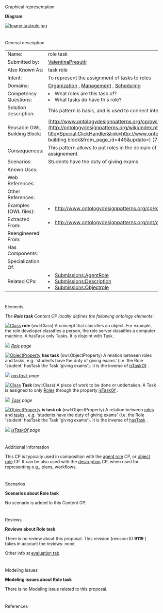 # 

 Graphical representation



__Diagram__ 





[![Image:taskrole.jpg](../images/0/0c/Taskrole.jpg)](../Image/Taskrole.jpg "Image:taskrole.jpg")





# 

 General description




|  |  |
| --- | --- |
|  Name:  |  role task  |
|  Submitted by:  | [ValentinaPresutti](../User/ValentinaPresutti "User:ValentinaPresutti")  |
|  Also Known As:  |  task role  |
|  Intent:  |  To represent the assignment of tasks to roles  |
|  Domains:  | [Organization](../Community/Organization "Community:Organization")  , [Management](../Community/Management "Community:Management")  , [Scheduling](../Community/Scheduling "Community:Scheduling")  |
|  Competency Questions:  | <li>       What roles are this task of?      </li><li>       What tasks do have this role?      </li> |
|  Solution description:  |  This pattern is basic, and is used to connect intensional descriptions of actions (tasks) and objects (roles).  |
|  Reusable OWL Building Block:  | [http://www.ontologydesignpatterns.org/cp/owl/taskrole.owl](http://ontologydesignpatterns.org/wiki/index.php?title=Special:ClickHandler&link=http://www.ontologydesignpatterns.org/cp/owl/taskrole.owl&message=OWL building block&from_page_id=445&update=)  (730)  |
|  Consequences:  |  This pattern allows to put roles in the domain of discourse. It does not allow to model time indexed task assignement.  |
|  Scenarios:  |  Students have the duty of giving exams  |
|  Known Uses:  |  |
|  Web References:  |  |
|  Other References:  |  |
|  Examples (OWL files):  | <li><a class="external free" href="http://www.ontologydesignpatterns.org/cp/examples/taskrole/ex1.owl" rel="nofollow" title="http://www.ontologydesignpatterns.org/cp/examples/taskrole/ex1.owl">        http://www.ontologydesignpatterns.org/cp/examples/taskrole/ex1.owl       </a></li> |
|  Extracted From:  | <li><a class="external free" href="http://www.ontologydesignpatterns.org/ont/dul/DUL.owl" rel="nofollow" title="http://www.ontologydesignpatterns.org/ont/dul/DUL.owl">        http://www.ontologydesignpatterns.org/ont/dul/DUL.owl       </a></li> |
|  Reengineered From:  |  |
|  Has Components:  |  |
|  Specialization Of:  |  |
|  Related CPs:  | <li><a href="../Submissions/AgentRole" title="Submissions:AgentRole">        Submissions:AgentRole       </a></li><li><a href="../Submissions/Description" title="Submissions:Description">        Submissions:Description       </a></li><li><a href="../Submissions/Objectrole" title="Submissions:Objectrole">        Submissions:Objectrole       </a></li> |



  





# 

 Elements



_The
 __Role task__ 
 Content OP locally defines the following ontology elements:_ 






[![Class](../../images/thumb/2/27/Class.gif/20px-Class.gif)](../Image/Class.gif "Class")
__role__ 
 (owl:Class) A concept that classifies an object. For example, the role developer classifies a person, the role server classifies a computer machine. A hasTask only Tasks. It is disjoint with Task.
 



[![](../../../../images/thumb/8/87/ArrowRight.gif/11px-ArrowRight.gif)](../Image/ArrowRight.gif "ArrowRight.gif")
_[Role](../Submissions/Role_task/Role "Submissions:Role task/Role") 
 page_ 




[![ObjectProperty](../../images/thumb/c/c3/ObjectProperty.gif/20px-ObjectProperty.gif)](../Image/ObjectProperty.gif "ObjectProperty")
__has task__ 
 (owl:ObjectProperty) A relation between roles and tasks, e.g. 'students have the duty of giving exams' (i.e. the Role 'student' hasTask the Task 'giving exams'). It is the inverse of
 [isTaskOf](../Submissions/Role_task/isTaskOf "Submissions:Role task/isTaskOf") 
 .
 



[![](../../../../images/thumb/8/87/ArrowRight.gif/11px-ArrowRight.gif)](../Image/ArrowRight.gif "ArrowRight.gif")
_[hasTask](../Submissions/Role_task/hasTask "Submissions:Role task/hasTask") 
 page_ 




[![Class](../../images/thumb/2/27/Class.gif/20px-Class.gif)](../Image/Class.gif "Class")
__Task__ 
 (owl:Class) A piece of work to be done or undertaken. A Task is assigned to only
 [Roles](../Submissions/Role_task/Role "Submissions:Role task/Role") 
 through the property
 [isTaskOf](../Submissions/Role_task/isTaskOf "Submissions:Role task/isTaskOf") 
 .
 



[![](../../../../images/thumb/8/87/ArrowRight.gif/11px-ArrowRight.gif)](../Image/ArrowRight.gif "ArrowRight.gif")
_[Task](../Submissions/Role_task/Task "Submissions:Role task/Task") 
 page_ 




[![ObjectProperty](../../images/thumb/c/c3/ObjectProperty.gif/20px-ObjectProperty.gif)](../Image/ObjectProperty.gif "ObjectProperty")
__is task ok__ 
 (owl:ObjectProperty) A relation between
 [roles](../Submissions/Role_task/Role "Submissions:Role task/Role") 
 and
 [tasks](../Submissions/Role_task/Task "Submissions:Role task/Task") 
 , e.g. 'students have the duty of giving exams' (i.e. the Role 'student' hasTask the Task 'giving exams'). It is the inverse of
 [hasTask](../Submissions/Role_task/hasTask "Submissions:Role task/hasTask") 
 .
 



[![](../../../../images/thumb/8/87/ArrowRight.gif/11px-ArrowRight.gif)](../Image/ArrowRight.gif "ArrowRight.gif")
_[isTaskOf](../Submissions/Role_task/isTaskOf "Submissions:Role task/isTaskOf") 
 page_ 


# 

 Additional information



 This CP is typically used in composition with the
 [agent role](../Submissions/AgentRole "Submissions:AgentRole") 
 CP, or
 [object role](../Submissions/Objectrole "Submissions:Objectrole") 
 CP. It can be also used with the
 [description](../Submissions/Description "Submissions:Description") 
 CP, when used for representing e.g., plans, workflows.
 



# 

 Scenarios




__Scenarios about Role task__ 


 No scenario is added to this Content OP.
 




# 

 Reviews




__Reviews about Role task__ 


 There is no review about this proposal.
This revision (revision ID
 __9119__ 
 ) takes in account the reviews: none
 



 Other info at
 [evaluation tab](http://ontologydesignpatterns.org/wiki/index.php?title=Submissions:Role_task&action=evaluation "http://ontologydesignpatterns.org/wiki/index.php?title=Submissions:Role_task&action=evaluation") 





  





# 

 Modeling issues




__Modeling issues about Role task__ 


 There is no Modeling issue related to this proposal.
 




  





# 

 References